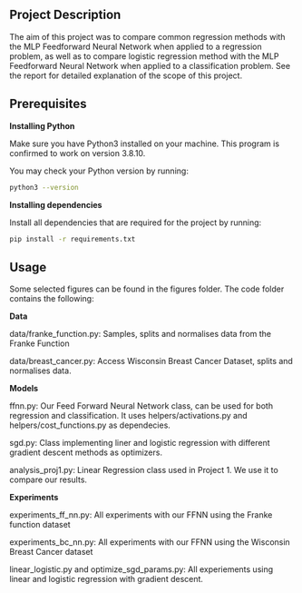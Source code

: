 ## Project Description

The aim of this project was to compare common regression methods with the MLP Feedforward Neural Network when applied to a regression problem, as well as to compare logistic regression method with the MLP Feedforward Neural Network when applied to a classification problem. See the report for detailed explanation of the scope of this project. 

## Prerequisites

**Installing Python**

Make sure you have Python3 installed on your machine. This program is confirmed to work on version 3.8.10.

You may check your Python version by running:
```bash
python3 --version
```

**Installing dependencies**

Install all dependencies that are required for the project by running:
```bash
pip install -r requirements.txt
```

## Usage
Some selected figures can be found in the figures folder. The code folder contains the following: 

**Data**

data/franke_function.py: Samples, splits and normalises data from the Franke Function

data/breast_cancer.py: Access Wisconsin Breast Cancer Dataset, splits and normalises data.

**Models**

ffnn.py: Our Feed Forward Neural Network class, can be used for both regression and classification. It uses helpers/activations.py and helpers/cost_functions.py as dependecies.

sgd.py: Class implementing liner and logistic regression with different gradient descent methods as optimizers.

analysis_proj1.py: Linear Regression class used in Project 1. We use it to compare our results.

**Experiments**

experiments_ff_nn.py: All experiments with our FFNN using the Franke function dataset

experiments_bc_nn.py: All experiments with our FFNN using the Wisconsin Breast Cancer dataset

linear_logistic.py and optimize_sgd_params.py: All experiements using linear and logistic regression with gradient descent.

